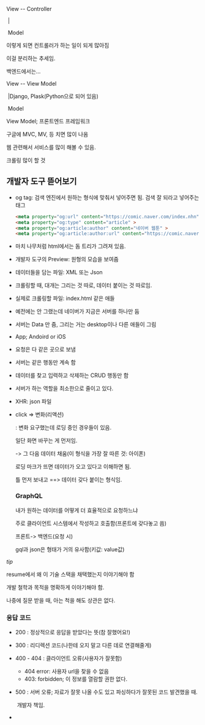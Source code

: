 View -- Controller

​	               |

​			 	Model

이렇게 되면 컨트롤러가 하는 일이 되게 많아짐 

이걸 분리하는 추세임.



백엔드에서는...

View -- View Model

​	               |Django, Plask(Python으로 되어 있음)

​				Model

View Model; 프론트엔드 프레임워크

구글에 MVC, MV, 등 치면 많이 나옴 



웹 관련해서 서비스를 많이 해볼 수 있음. 

크롤링 많이 할 것 

## 개발자 도구 뜯어보기

- og tag: 검색 엔진에서 원하는 형식에 맞춰서 넣어주면 됨. 검색 잘 되라고 넣어주는 태그

  ```html
  <meta property="og:url" content="https://comic.naver.com/index.nhn" >
  <meta property="og:type" content="article" >
  <meta property="og:article:author" content="네이버 웹툰" >
  <meta property="og:article:author:url" content="https://comic.naver.com" >
  ```

- 마치 나무처럼 html에서는 돔 트리가 그려져 있음.

- 개발자 도구의 Preview: 원형의 모습을 보여줌

- 데이터들을 담는 파일: XML 또는 Json

- 크롤링할 때, 대개는 그리는 것 따로, 데이터 붙이는 것 따로임.

- 실제로 크롤링할 파일: index.html 같은 애들

- 예전에는 안 그랬는데 네이버가 지금은 서버를 하나만 둠

- 서버는 Data 만 줌, 그리는 거는 desktop이나 다른 애들이 그림

- App; Andoird or iOS

- 요청은 다 같은 곳으로 보냄

- 서버는 같은 행동만 계속 함

- 데이터를 찾고 입력하고 삭제하는 CRUD 행동만 함 

- 서버가 하는 역할을 최소한으로 줄이고 있다. 

- XHR: json 파일

- click => 변화(리액션)

  : 변화 요구했는데 로딩 중인 경우들이 있음.

    일단 화면 바꾸는 게 먼저임.

    -> 그 다음 데이터 채움(이 형식을 가장 잘 따른 것: 아이폰)

    로딩 마크가 뜨면 데이터가 오고 있다고 이해하면 됨. 

    틀 먼저 보내고 ==> 데이터 갖다 붙이는 형식임.

  ### GraphQL

  내가 원하는 데이터를 어떻게 더 효율적으로 요청하느냐

  주로 클라이언트 시스템에서 작성하고 호출함(프론트에 갖다놓고 씀)

  프론트-> 백엔드(요청 시)

  gql과 json은 형태가 거의 유사함(키값: value값) 

  

  

*tip*

resume에서 왜 이 기술 스택을 채택했는지 이야기해야 함

개발 철학과 목적을 명확하게 이야기해야 함.

나중에 질문 받을 때, 아는 척을 해도 상관은 없다.



### 응답 코드

- 200 : 정상적으로 응답을 받았다는 뜻(참 잘했어요!)

- 300 : 리디렉션 코드(나한테 오지 말고 다른 데로 연결해줄게) 

- 400 - 404 : 클라이언트 오류(사용자가 잘못함)

  - 404 error: 사용자 url을 찾을 수 없음
  - 403: forbidden; 이 정보를 열람할 권한 없다. 

- 500 : 서버 오류; 자료가 잘못 나올 수도 있고 파싱하다가 잘못된 코드 발견했을 때.

  ​						    개발자 책임.

- 


